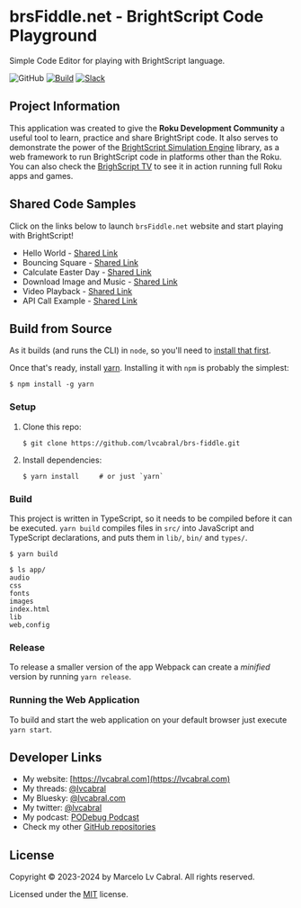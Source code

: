 # brsFiddle.net - BrightScript Code Playground

Simple Code Editor for playing with BrightScript language.

![GitHub](https://img.shields.io/github/license/lvcabral/brs-engine)
[![Build](https://github.com/lvcabral/brs-fiddle/actions/workflows/build.yml/badge.svg)](https://github.com/lvcabral/brs-fiddle/actions/workflows/build.yml)
[![Slack](https://img.shields.io/badge/Slack-RokuCommunity-4A154B?logo=slack)](https://join.slack.com/t/rokudevelopers/shared_invite/zt-4vw7rg6v-NH46oY7hTktpRIBM_zGvwA)

## Project Information

This application was created to give the **Roku Development Community** a useful tool to learn, practice and share BrightSript code. It also serves to demonstrate the power of the [BrightScript Simulation Engine](https://github.com/lvcabral/brs-engine) library, as a web framework to run BrightScript code in platforms other than the Roku. You can also check the [BrighScript TV](https://lvcabral.com/brs) to see it in action running full Roku apps and games.

## Shared Code Samples

Click on the links below to launch `brsFiddle.net` website and start playing with BrightScript!

- Hello World - [Shared Link](https://brsfiddle.net?code=XQAAAALoAQAAAAAAAABJKoMFQkqVI3uU9GwRbyvC8VZIwGr1xxcorn5mLVHBqbYBRZrnQferacFYVXf-MZOo4bT-y0hoecSHWTc3N59pXIhyNOvVsKzC_7nNE-DmSnxEBbk1E9Awl3-ZNlgnG48X9F8HBwgnkZ5Q5UvrozNvOQxdXAMzfFlJdvB3MBxtd3TbLGtyGLYduwviICLK0N7GkhsZnJJssoQhajWMnVLYVvpNHT5OkWVu-_PxpfWxJ-ey-77iAeh-ooC6L7bGzHAMwljI63U5zcarI3AVXB9TQnsj5fbZT8oMiiEtsapDMcoOcqQF84fecgHc7GqK0y7gCFqIovRz9N03KJRXYM6_NY_BT8qbidI7UG7XdQJIEC24vOXkufqid_zZ6G9saWSnjNBW_hw_WQ)
- Bouncing Square - [Shared Link](https://brsfiddle.net?code=XQAAAAJLCgAAAAAAAABJKobnoc8U-fMC7Yn0OmySA8M8XeYQjA-xlBhDmgkQqkyZorrnH8Z2n9OanRbQbS6T-zM3qPN3QH8Fzgr6UPhr5Cbo3rvloawPAr6qehd0XS8TPatky3-TLgFN_hIhDiNkxNg8livrXExKPdBlI1StdF_-qAzOZT6wC1xPKIJj2Sq8hKcRoNJYYH0Bc7y3vXJ1DTvcu9rAqps0k11Aj4tW_J_zSAHhhHD-zHJJTz1lYapWSGrBQHbhn5SMHQViWFzHfVMyo1Pxz8LUAjiUUHgtkOGpX14MRpCMTM85PbPhb8-KbGtaD4y6zaZgy7Q4zS8vtTxZ9QGHO1gsyGNWb01plO7Lk61lg9c6jOrKT4lJtn7mQme28XpLj5TQrGUbXGdw5lKu7TamErtcuypOxuBSMXVi9i_Ti874POAyL47IK7O5ZaBhBO1p5L2A6iQr6j1qzdmfd8N_9ZumCfxhd9XPg69t8sihYQVvI2vORW5vW_vxKQaDPlkjPyTdQtA903T2ZDiyKVXPpfElWsIntZqXdfg9aY0iXeyCV89LXf69WTkge8D4_dOPH8-ia5myHAXNyxi54k9qKwnkgpCDXTpTRdWB8AO_HuDn6AG5mddseP0uuDjZjbcYpwJRBBC5KJ4ocj8rH_bi5ZLCzRa9ryVdyrHwrDOpdwPRiUWsT7Cr9VEUuSPRctUp1amgHbIJKhLTTohiq3TvRAlItkP98bQhC5M_yTMnIyVjZsLrQWb5Q9MAa2VdwByE-pf4b3OF-SeGw5j-K7TOebCGz0yRNnF6zMHgUMPVYhRi9zNU5Mw_avQ0dCXMxtv9oU2_uKzkB0RCOMM6qJGSnTa4a6B0w8D_LbgLUNdbjVlAZCLpOPBl2DhR4VsV0R2zWlA5jqamY7wSeZb-CSsOdRJv30dXmt3bOKc__nYH8rYRcMlAZb4sT4aesdDh5Yx5bsWEGBjWV2Ojp34muGPJbVlkbhWOw0p0aip4dJ-jL9HfaO8zG_blhNCMsANapZ0VonnO1JaDR7cxeQeUDDpcskFPIu2DlIhLzQnGVFRRXUvU8UK97RQ0np_NQ8SUjcAoiMUNlA0HKjK3d06BKaALQwDwPGpCa1I2CksgPBrCt9f1H7csg_qmE-Bx79R0rehOLmorl_iiROXh0riaYyQlXnGwRR8K9lZJ-NU5iq6zaol5GjfdB5JRhWmzqVWFlOw9cvgI9KcWoCD5j5R1zINYsJVeMdQwLYc-LdEBfziGqS6HAyB-2fZoN_8u9gPwdI-kaKx8SCMHyiPOIhX1xk6DlY85qrLxL0LQJKf--0bS)
- Calculate Easter Day - [Shared Link](https://brsfiddle.net?code=XQAAAAL2AwAAAAAAAABJKoUDU-eVDQnCIwGjL4bXrsOaRoDR7xUg7l7ATcAP2V7HvXEvU9p3zuMqYelSIckyYmoqSzPiR_yIJT_knVClROMTQ8ImmKudAnIwKv8WYKGGonwzgVUmLT0867k3otq0ZPQoV5mwSO1oRHzkHjvNCtuBfDH5wrogZOua4KltHWcJnxjl0B9yg82onvoaeBER6jlz1JgQoTBNQl7ZhTg01AoX450nozCe3nyd0BBXDG2it0PHgOg1UILanj2fdpsXuTi8BM14Vj9mmKhiaSk614HkwdEuWIhooOB_d9wRox3XJg21lF7OXupqgZBzZh3hAQa8MUqzSmpVX4dWe9FHkscztF0jbIc7gwmoUyOubjzcRA_3rZuM1AkQr4W4PMq_J63oF4el0DxVbFEbXK5h8stU078VCa_b9Ydi0OMsUY5I_o74zSN9SPD2pmojZTs6Fyh8Eo1vSsd3F_abdPvrOnxkKH1yCt59zo5zpVN144ihVYtaVE8MTZQc66is7A0GXfCNt7Ud592YNxSujFrQST2srrBxR6psz9xPdYhQBQd_ZzkK1J7ctVqHzfBM2tQNkn1Gp2-zBlaLjo1dlJ9Hj3zpcGK6N1VcUF7ptImWf0n2QvcTvo45Ml04CLN7WyNnyMPMBZkIEJAb3dyFwMVQNssvtncDGuAtsf2yxt4O9tjbAehdO-KOw9NXPKXiGQ1mUS7_PoudiVgThfqSrk20LX2fpdJ0Bc3QmeEhWzzOqrcri_-4fOLE)
- Download Image and Music - [Shared Link](https://brsfiddle.net?code=XQAAAAKGCQAAAAAAAABJKoqngm5uKnfSsjl5UQrXmxd6cpL9ibQbDIH2ngkfAM04Aw7W933zvEnJjH04xwGX5MzE4NPnXXJ4R-S0N0Pke0auWD5rKMnq-kCEGc1xzCrQHpBvNufX5RuAZ-XVJ0pCFrcQxv8HOPL4K1KofrJuuuk1NQ3ov0LN9cGj2CQ2T0-RY8gMJK4JG1Gfe53uG3inR2SHLm6rU3entipqNEhWfFixB9H4C40LJgKeeibFjm4RBrYtZ8iomgkVuhpIyYxX2ag4YZvaUBpBFtyy6e6CLiVQmaCSNV0IqKdUci872aZls0WTpvIbX1KSDOCHpW4kDrF0yytMMR7yGnHEKFWsX8ddDwEhYKyRMtwOtYICzyFJ7BCe2jEd4FyaXuYsJ8HUfVrTx2Zul1hB-ejYRSpnoYabZkPVMTbS5gi2tzwSNEDuYLWXsMqq_ZIDiGQiejHWb3X6LOzv39qn-sEtvlhGv7N-fFb_hKp6AzPPdVxQqaCgRoTB-UmdfDSFckPmK8EEVrD9PjrfGx1CMGQm2AzD9hzzzaIMlDnRVHBe5xj2BSNeElVwEVhJ8l5n0qgElmUk8YPi0EjhF-00cGHVWs9Z2jaMZnbObeWb5oZMTQ2OXHGn08y91OG1-rpFsROc1VJe7XG6U95M7TZUwrWRdHK2XSNAVvFKtjLncLlQVZv_twvPzh0ODt0waxhFzc9W_uIJgK2ydXT_0vckVVmzbj1jIFAxCLvp4PbksrZDLoE3He9dQgqmJ7VlnuXVsmFbf4VL9WzKt52AY9B5jlXUlT6b33BfRnSVAcU7APCWih38ivLAPzxkSozpv-RKi2U7UVQsYJHIJm8-si4KeJ5GMSoOuF3Yagg5ZNUwf-sHevTyI3LGh1_hKJRhBHY2lZeRHKr0N-hTWQbXTSFbPY-Nf0kTrykdBNAX7OlmPrdfEMyah2IvNykyMrtQdCcD2DmyPIn5yFkTtYboDvTQPAOaXEoZdF6PzUMixyV_hu0VsuKKQvrxsrVeKtMxx2wDbmHMNWbNXNm5Rg4Avywq8g5bBr2rG86BPkA6bx2B_9m1GUcD1ovzxTaUpwu6p5WTOtnSvbg8sLV6TJfXqRgIm4evVFEv3Sh2zMx2hIKk0hXALe1z6Xn4_LbGyGKyxOeJtfSK12QF56KN-NsUQSMhIv2ucIrJYcYtE-MR8gH0ipvEfuyInRySWEhlsesN_27c__C4yiY)
- Video Playback - [Shared Link](https://brsfiddle.net?code=XQAAAAKMCwAAAAAAAABJKoqngm5uKnfSsjl5UQrxThRucpL9ibQbDIH2ngkfAM04Aw7W933zvEnJjH0_TcYKuAb8pP4_pFUty4bsZ2ZGN6blI4HbCWU1o8kGuMYqVThNrDhiPIDtBh5rXeosnLR79JxTFgkSi4riS7OV1YxU2DSgn9ndUJMQTbe46AIqdpF3LfZnmkXgW4yR9Jd28iMajr1P6G7zSPRt0-hAg4owerHW0KUB0f10IyD_I-zwLEyjuVVjh5VYgE7r9pLU8r845lZ9-hnD0BibKqo7Fei_J_KCRVxMpeDmF-E3ZZdEgPjW5-rLUDn3dv0XDH6rKIuYdnx075Y4XefhFNACmnKFxvoi4mAIwczMbed3zSRLGWW7IqggC8HJ1rH_MDVp4gk_58cB_Bea5Wx6wFgZzrPmk5H8rO-dVkgpnJL7bevIMmyuCUlrrE_HLB2oopUMdnPggp3_s7xnoby6w6CJ4-gjkZYU-bDWC2pRztEk_DbISFmsy_OG_Pd8tTQrRBJGhZtSe2BsSziJ_9mePKvHH_yIjPeQjnR9tijZ6Q_ryDR8RVpuEFZRGJ6z6_kk_vZnFmYidHHBV_Oy_GmhQOpTRKe2htjfyN-pBZJw7Tu3VcTYmOILWPgJUpAbB8MkDj-c2BbWDogdsAgpZdSt_I40tpHDbvRp-vklV69_IUDIx5fquD1el8qPoDtUHblJZGKLHRvASj7lYTC4qGI-mg_IZpReBXMBLvd5VVHViQp-r7T4Y8W8pi7zZ7aqNci8ZXCXqLPyBLFwtEf-0ZICdAgmNjjFztjW217pOUEA4XIXRulcatttsH0VqMDB3y2tQv-pyVbXmSfpb_mgqG7HjfgfmYu4H0aV-Ifp3pwIz1tfk2nEHI90_rh081-lSZWTVT_kOznTwkAvjlLK8i4KzH-GS7jdlkhUW81Hz1ln6sy78NHI_MeqdnJqFzOpy24DX1qUaSyrThOd8_mvSRVcaQNFDJ1KgWimc-oZpD6MJQ1fbYFli9WHdpPhD7lI6OPlAP4dSfwf_sGLe9JHkjrrhCeXNI7dAF34raawlqZwAP2UXY0DQAJev-U2wJXHedkarK7KcLMmlYVFNOIE_bDQ-F0gJmifV7DR64js9WAQTI0NKnN7KP0v86lEF6ZoGxHlqy6bP_0NSmiNEi04UL5b7DKWRTjm2O7HlfKt-3E5AVn40noALDF_JvnykLL2l8BsYOHiQHZeh_p6sWvFLVqqK0JP7n21n6LUDa-lX6Jbjkv1A9XlXhfT2RZCeBrJW-c_d_QkRfqnlP3PKYazNGevfg3dfJHJczSET4jl3gVXXiJY__fIHPo)
- API Call Example - [Shared Link](https://brsfiddle.net?code=XQAAAAKaDwAAAAAAAABJKoJnEhkACX8vDCmMt60KGGoNIX-9BnquVKbSjLc-L1DvpNbgtZS5eIQeJPrqKnZHKcPFPi-V2EYk0SJU-YlSJSWfr4hWs6qlQyn7uHA6iUTUopF3eDWTAHOhq0rKGfghXKHkc5aE2EhK_2wKGUprB5Y2dVgdJCc9PeacM021sytujkTuIIcrXJ6jFbnDu-wT-hR1MFYpSpbn8SiLlQ4IEaPch5rHXjd1YgwluF87--5cGQBgwMWjxZoc7Iyds5DoMRoIQbsiLYJBPERnExhKgpJrWSKcH_BtiBmFwA0oagupDSR1LeT83KMEGXFLiXpgd8QOcUh3L8KCNeei6PVRyaskp-FxXHZaBoaySTrKQo_cEwWpJ2-108EM38JYrgRRA_4Mn_Qyj-6-eGp1Nj3LVUVt_EeOJGi-cRiFx5nIIJfIclVqTL9C9Nuih-AMwR2ob2YQXxm7k2JsXQXuYdJLZKWLeIsMd3h0BolciLvAOn2OdnKM90fRtTQ110KATp1-Shf5Rn-HyOKr_HlaNp7OV3M9Ck-U0DE5dxDspTVmFdJSQJRNlaaZObo55BCjMm1hn831sPoH0jozMs1X2TyuSXnXs2zsUDhjERmRgaK9_wZR6yXreJ34XEFuvebjqyf6Fa0Ddk4uUQNJcij9VAXUhiTKKvdV0SLGnz4k_U5WNfEq5h0NGj38U7r2t_HPKFTULiOfsij9symsKNX0bILzoeuli9B0TqobKCT2g8wFQzDodtCYpKWGTr1EDOrFnVHA__jyZA98vB1VU0j_YJsDC7lNOslovfRCbmZ40wQ7dKoBtR3DaqWo5w6CVdGmsZHlBvE2C7mCznY6G2U5PwXX6aUSjvrrEpYmjcVd83UiptsJWcdtFTw_-Qr1qIcwSi0hC396b-rCWqsuCx12Znp1qA6F9GgDxYNuIutSP6sF0ptZ3Ruq12ulH-YDp0fw0Mc01YLtknHV-PPjjE1lLTyCkVxsgU5CfHLGgqAjDBoIv57t2KQex5idlemNuQ8VjFMBCCxMUeylyEuj-FZfiYX-bn1SBNPVXo50oMHoNwd4R-ikX4nSGk8sypT-MWbxcSc4PM0kJJ6-ERdTtu-Ip7Or4jmVGvLIEe8Lg-6BV0HwB2yrX2LY-o_Ns4abDHekFZCaJ4qhF-k5jsu9ltfnlaTeKOhOyhvk6shNsrLhLeWHRDB9CYneXM8S_9_8lj8ZSAThsFHbMy91tZfWo9_dVMzsZiM7xsuHEyavMQv9GvFIfEvQy0SyeTbPs-3AhQG5U_l3VvdNIyZzN3L6ApiQiV4XZgKR3jqXTYnonVBCmGNiaGJ5-9gtWQ2QaJs8MuGnYAV_pmoWugQpTtGpSPXG2rH9lvC9-GSW7RGWTAflasxAF2AU8PPRVCv2YyozaA5RizbUYpyZ9VrzehvIGBmznwwxhMLaFfiwFCLKmPle17OKhHdS1Sqzk6ya-OqbArBlkCooifrh7B0plHulf1TdZXWM7Xi5zhAskKoWZC4T6dDcO4aYFClxfOqzbldV84kunYEKxs1geTvYl1ei27N85RoX5h5besxzNGuVTRRHAXIfIEac7SHGx3hHx-gXDJc3zE_j3-L91cJVzdTdnhTCLYSqLTSalGa5ktY4H7ML57x_FhD2xMkQWaFUjl0fEaPX3m2N7QeErxFDzyxlC2yjZLCmTwsdz-I1OtRibKhZ8scjkadZD--C7bNHMXSr2t_J__dxH27Xe4JnK9lsZRa93YnGcCe3R23ICyRXvF0PGCkCBjvm4uZQsJvZzq7VQQ04FjaNcgAKanfFMIXFJSnrzimBdOWPIebb-7o727HHX6VzGE3vYpvM-Sx2nTKVySaDzev8u9x7hP_zLtDG)

## Build from Source

As it builds (and runs the CLI) in `node`, so you'll need to [install that first](https://nodejs.org).

Once that's ready, install [yarn](https://yarnpkg.com).  Installing it with `npm` is probably the simplest:

```shell
$ npm install -g yarn
```

### Setup

1. Clone this repo:

   ```shell
   $ git clone https://github.com/lvcabral/brs-fiddle.git
   ```

2. Install dependencies:

    ```shell
    $ yarn install     # or just `yarn`
    ```

### Build

This project is written in TypeScript, so it needs to be compiled before it can be executed. `yarn build` compiles files in `src/` into JavaScript and TypeScript declarations, and puts them in `lib/`, `bin/` and `types/`.

```shell
$ yarn build

$ ls app/
audio
css
fonts
images
index.html
lib
web,config
```

### Release

To release a smaller version of the app Webpack can create a *minified* version by running `yarn release`.

### Running the Web Application

To build and start the web application on your default browser just execute `yarn start`.

## Developer Links

- My website: [https://lvcabral.com](https://lvcabral.com)
- My threads: [@lvcabral](https://www.threads.net/@lvcabral)
- My Bluesky: [@lvcabral.com](https://bsky.app/profile/lvcabral.com)
- My twitter: [@lvcabral](https://twitter.com/lvcabral)
- My podcast: [PODebug Podcast](http://podebug.com)
- Check my other [GitHub repositories](https://github.com/lvcabral)

## License

Copyright © 2023-2024 by Marcelo Lv Cabral. All rights reserved.

Licensed under the [MIT](LICENSE) license.
